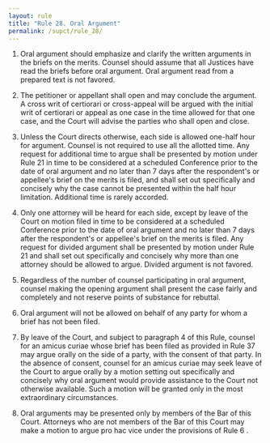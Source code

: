 ```yaml
---
layout: rule
title: "Rule 28. Oral Argument"
permalink: /supct/rule_28/
---
```


1. Oral argument should emphasize and clarify the written arguments in the briefs on the merits. Counsel should assume that all Justices have read the briefs before oral argument. Oral argument read from a prepared text is not favored.


2. The petitioner or appellant shall open and may conclude the argument. A cross writ of certiorari or cross-appeal will be argued with the initial writ of certiorari or appeal as one case in the time allowed for that one case, and the Court will advise the parties who shall open and close.


3. Unless the Court directs otherwise, each side is allowed one-half hour for argument. Counsel is not required to use all the allotted time. Any request for additional time to argue shall be presented by motion under Rule 21 in time to be considered at a scheduled Conference prior to the date of oral argument and no later than 7 days after the respondent's or appellee's brief on the merits is filed, and shall set out specifically and concisely why the case cannot be presented within the half hour limitation. Additional time is rarely accorded.


4. Only one attorney will be heard for each side, except by leave of the Court on motion filed in time to be considered at a scheduled Conference prior to the date of oral argument and no later than 7 days after the respondent's or appellee's brief on the merits is filed. Any request for divided argument shall be presented by motion under Rule 21 and shall set out specifically and concisely why more than one attorney should be allowed to argue. Divided argument is not favored.


5. Regardless of the number of counsel participating in oral argument, counsel making the opening argument shall present the case fairly and completely and not reserve points of substance for rebuttal.


6. Oral argument will not be allowed on behalf of any party for whom a brief has not been filed.


7. By leave of the Court, and subject to paragraph 4 of this Rule, counsel for an amicus curiae whose brief has been filed as provided in Rule 37 may argue orally on the side of a party, with the consent of that party. In the absence of consent, counsel for an amicus curiae may seek leave of the Court to argue orally by a motion setting out specifically and concisely why oral argument would provide assistance to the Court not otherwise available. Such a motion will be granted only in the most extraordinary circumstances.


8. Oral arguments may be presented only by members of the Bar of this Court. Attorneys who are not members of the Bar of this Court may make a motion to argue pro hac vice under the provisions of Rule 6 .
